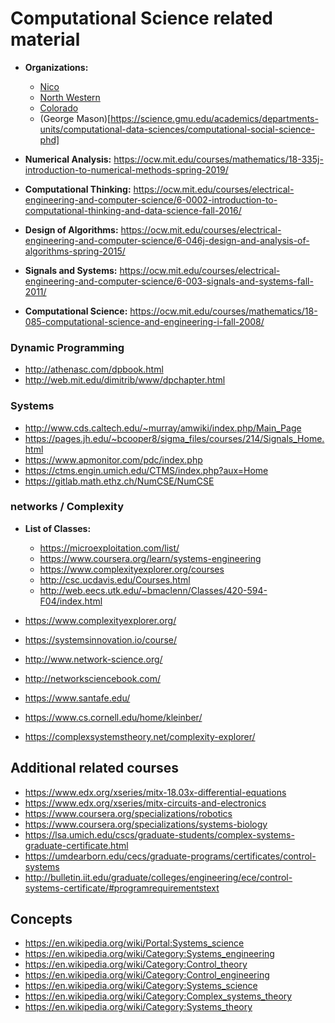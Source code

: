 # Computational Science related material

- **Organizations:**
	* [Nico](https://www.nico.northwestern.edu/)
	* [North Western](https://www.mccormick.northwestern.edu/applied-math/research/areas/complex-systems.html)
	* [Colorado](https://www.colorado.edu/cs/research/complex-systems)
	* (George Mason)[https://science.gmu.edu/academics/departments-units/computational-data-sciences/computational-social-science-phd]

- **Numerical Analysis:** https://ocw.mit.edu/courses/mathematics/18-335j-introduction-to-numerical-methods-spring-2019/
- **Computational Thinking:** https://ocw.mit.edu/courses/electrical-engineering-and-computer-science/6-0002-introduction-to-computational-thinking-and-data-science-fall-2016/
- **Design of Algorithms:** https://ocw.mit.edu/courses/electrical-engineering-and-computer-science/6-046j-design-and-analysis-of-algorithms-spring-2015/
- **Signals and Systems:** https://ocw.mit.edu/courses/electrical-engineering-and-computer-science/6-003-signals-and-systems-fall-2011/
- **Computational Science:** https://ocw.mit.edu/courses/mathematics/18-085-computational-science-and-engineering-i-fall-2008/

### Dynamic Programming
- http://athenasc.com/dpbook.html
- http://web.mit.edu/dimitrib/www/dpchapter.html

### Systems
- http://www.cds.caltech.edu/~murray/amwiki/index.php/Main_Page
- https://pages.jh.edu/~bcooper8/sigma_files/courses/214/Signals_Home.html
- https://www.apmonitor.com/pdc/index.php
- https://ctms.engin.umich.edu/CTMS/index.php?aux=Home
- https://gitlab.math.ethz.ch/NumCSE/NumCSE

### networks / Complexity
- **List of Classes:** 
	* https://microexploitation.com/list/
	* https://www.coursera.org/learn/systems-engineering
	* https://www.complexityexplorer.org/courses
	* http://csc.ucdavis.edu/Courses.html
	* http://web.eecs.utk.edu/~bmaclenn/Classes/420-594-F04/index.html

- https://www.complexityexplorer.org/
- https://systemsinnovation.io/course/
- http://www.network-science.org/
- http://networksciencebook.com/
- https://www.santafe.edu/
- https://www.cs.cornell.edu/home/kleinber/
- https://complexsystemstheory.net/complexity-explorer/

## Additional related courses
- https://www.edx.org/xseries/mitx-18.03x-differential-equations
- https://www.edx.org/xseries/mitx-circuits-and-electronics
- https://www.coursera.org/specializations/robotics
- https://www.coursera.org/specializations/systems-biology
- https://lsa.umich.edu/cscs/graduate-students/complex-systems-graduate-certificate.html
- https://umdearborn.edu/cecs/graduate-programs/certificates/control-systems
- http://bulletin.iit.edu/graduate/colleges/engineering/ece/control-systems-certificate/#programrequirementstext

## Concepts
- https://en.wikipedia.org/wiki/Portal:Systems_science
- https://en.wikipedia.org/wiki/Category:Systems_engineering
- https://en.wikipedia.org/wiki/Category:Control_theory
- https://en.wikipedia.org/wiki/Category:Control_engineering
- https://en.wikipedia.org/wiki/Category:Systems_science
- https://en.wikipedia.org/wiki/Category:Complex_systems_theory
- https://en.wikipedia.org/wiki/Category:Systems_theory